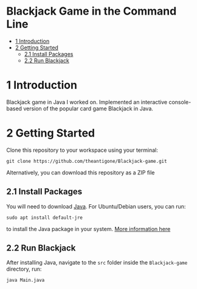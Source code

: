 # Blackjack Game in the Command Line

* [1 Introduction](#1-introduction)
* [2 Getting Started](#2-getting-started)
    * [2.1 Install Packages](#21-install-packages)
    * [2.2 Run Blackjack](#22-run-blackjack)

# 1 Introduction
Blackjack game in Java I worked on. Implemented an interactive console-based version of the popular card game Blackjack in Java.

# 2 Getting Started
Clone this repository to your workspace using your terminal:
```shell
git clone https://github.com/theantigone/Blackjack-game.git
```
Alternatively, you can download this repository as a ZIP file

## 2.1 Install Packages
You will need to download [Java](https://www.java.com/en/download/). For Ubuntu/Debian users, you can run:
```shell
sudo apt install default-jre
```
to install the Java package in your system. [More information here](https://opensource.com/article/19/11/install-java-linux)

## 2.2 Run Blackjack
After installing Java, navigate to the `src` folder inside the `Blackjack-game` directory, run:
```shell
java Main.java
```
